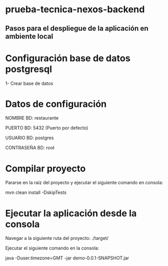 # prueba-tecnica-nexos-backend

## Pasos para el despliegue de la aplicación en ambiente local

# Configuración base de datos postgresql
1- Crear base de datos

# Datos de configuración
NOMBRE BD: restaurante

PUERTO BD: 5432 (Puerto por defecto)

USUARIO BD: postgres

CONTRASEÑA BD: root

# Compilar proyecto
Pararse en la raíz del proyecto y ejecutar el siguiente comando en consola:

mvn clean install -DskipTests

# Ejecutar la aplicación desde la consola
Navegar a la siguiente ruta del proyecto: ./target/

Ejecutar el siguiente comando en la consola:

java -Duser.timezone=GMT -jar demo-0.0.1-SNAPSHOT.jar





